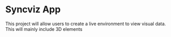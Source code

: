 # Syncviz App

This project will allow users to create a live environment to view visual data. This will mainly include 3D elements

